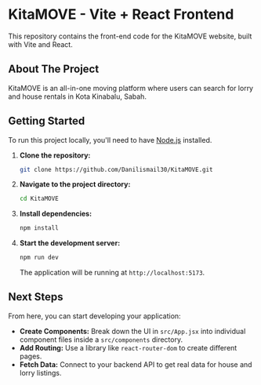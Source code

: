 # KitaMOVE - Vite + React Frontend

This repository contains the front-end code for the KitaMOVE website, built with Vite and React.

## About The Project

KitaMOVE is an all-in-one moving platform where users can search for lorry and house rentals in Kota Kinabalu, Sabah.

## Getting Started

To run this project locally, you'll need to have [Node.js](https://nodejs.org/) installed.

1.  **Clone the repository:**
    ```sh
    git clone https://github.com/Danilismail30/KitaMOVE.git
    ```
2.  **Navigate to the project directory:**
    ```sh
    cd KitaMOVE
    ```
3.  **Install dependencies:**
    ```sh
    npm install
    ```
4.  **Start the development server:**
    ```sh
    npm run dev
    ```
    The application will be running at `http://localhost:5173`.

## Next Steps

From here, you can start developing your application:
*   **Create Components:** Break down the UI in `src/App.jsx` into individual component files inside a `src/components` directory.
*   **Add Routing:** Use a library like `react-router-dom` to create different pages.
*   **Fetch Data:** Connect to your backend API to get real data for house and lorry listings.